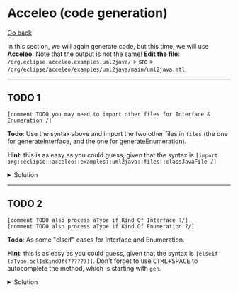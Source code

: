 # Acceleo (code generation)

[Go back](../index.md#td8---code-generation)

In this section, we will again generate code, but this time, we will use **Acceleo**. Note that the output is not the same! **Edit the file**: `/org.eclipse.acceleo.examples.uml2java/` > src > `/org/eclipse/acceleo/examples/uml2java/main/uml2java.mtl`.

<hr class="sl">

## TODO 1

```mtl
[comment TODO you may need to import other files for Interface & Enumeration /]
```

**Todo**: Use the syntax above and import the two other files in `files` (the one for generateInterface, and the one for generateEnumeration).

**Hint**: this is as easy as you could guess, given that the syntax is `[import org::eclipse::acceleo::examples::uml2java::files::classJavaFile /]`

<details class="details-e">
<summary>Solution</summary>

```mtl
[comment DONE you may need to import other files for Interface & Enumeration /]
[import org::eclipse::acceleo::examples::uml2java::files::interfaceJavaFile /]
[import org::eclipse::acceleo::examples::uml2java::files::enumJavaFile /]
```
</details>

<hr class="sr">

## TODO 2

```mtl
[comment TODO also process aType if Kind Of Interface ?/]
[comment TODO also process aType if Kind Of Enumeration ?/]
```

**Todo**: As some "elseif" cases for Interface and Enumeration.

**Hint**: this is as easy as you could guess, given that the syntax is `[elseif (aType.oclIsKindOf(?????))]`. Don't forget to use <kbd>CTRL+SPACE</kbd> to autocomplete the method, which is starting with `gen`.

<details class="details-e">
<summary>Solution</summary>

```mtl
[comment DONE also process aType if Kind Of Interface ?/]
[elseif (aType.oclIsKindOf(Interface))]
	[aType.oclAsType(Interface).genInterfaceJavaFile()/]
[comment DONE also process aType if Kind Of Enumeration ?/]
[elseif (aType.oclIsKindOf(Enumeration))]
	[aType.oclAsType(Enumeration).genEnumJavaFile()/]
```
</details>